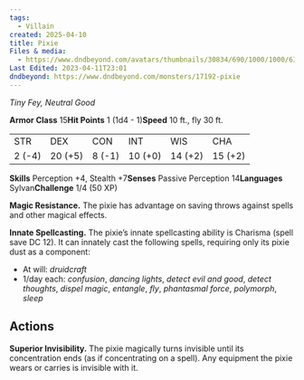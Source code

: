 ```yaml
---
tags:
  - Villain
created: 2025-04-10
title: Pixie
Files & media:
  - https://www.dndbeyond.com/avatars/thumbnails/30834/690/1000/1000/638063894965168047.png
Last Edited: 2023-04-11T23:01
dndbeyond: https://www.dndbeyond.com/monsters/17192-pixie
---
```


  

_Tiny Fey, Neutral Good_

**Armor Class** 15**Hit Points** 1 (1d4 - 1)**Speed** 10 ft., fly 30 ft.

|   |   |   |   |   |   |
|---|---|---|---|---|---|
|STR|DEX|CON|INT|WIS|CHA|
|2 (-4)|20 (+5)|8 (-1)|10 (+0)|14 (+2)|15 (+2)|

**Skills** Perception +4, Stealth +7**Senses** Passive Perception 14**Languages** Sylvan**Challenge** 1/4 (50 XP)

**Magic Resistance.** The pixie has advantage on saving throws against spells and other magical effects.

**Innate Spellcasting.** The pixie’s innate spellcasting ability is Charisma (spell save DC 12). It can innately cast the following spells, requiring only its pixie dust as a component:

- At will: _druidcraft_
- 1/day each: _confusion_, _dancing lights_, _detect evil and good_, _detect thoughts_, _dispel magic_, _entangle_, _fly_, _phantasmal force_, _polymorph_, _sleep_

## Actions

**Superior Invisibility.** The pixie magically turns invisible until its concentration ends (as if concentrating on a spell). Any equipment the pixie wears or carries is invisible with it.